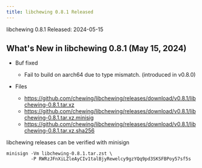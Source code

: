 ```yaml
---
title: libchewing 0.8.1 Released
---
```

libchewing 0.8.1 Released: 2024-05-15

What's New in libchewing 0.8.1 (May 15, 2024)
---------------------------------------------------------

* Buf fixed

  - Fail to build on aarch64 due to type mismatch. (introduced in v0.8.0)

* Files

  - <https://github.com/chewing/libchewing/releases/download/v0.8.1/libchewing-0.8.1.tar.xz>
  - <https://github.com/chewing/libchewing/releases/download/v0.8.1/libchewing-0.8.1.tar.xz.minisig>
  - <https://github.com/chewing/libchewing/releases/download/v0.8.1/libchewing-0.8.1.tar.xz.sha256>

libchewing releases can be verified with minisign

    minisign -Vm libchewing-0.8.1.tar.zst \
             -P RWRzJFnXiLZleAyCIv1talBjyRewelcy9gzYQq9pd3SKSFBPoy57sf5s
